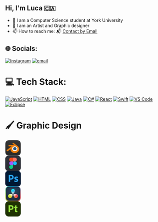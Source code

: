 ## Hi, I'm Luca 🇨🇦

- 🔭 I am a Computer Science student at York University
- 🎨 I am an Artist and Graphic designer
- 📫 How to reach me: 📬 [Contact by Email](mailto:lucajmazz@gmail.com)

## 🌐 Socials:
[![Instagram](https://img.shields.io/badge/Instagram-%23E4405F.svg?logo=Instagram&logoColor=white)](https://instagram.com/IamLuca.M) [![email](https://img.shields.io/badge/Email-D14836?logo=gmail&logoColor=white)](mailto:lucajmazz@gmail.com) 

# 💻 Tech Stack:
[![JavaScript](https://skillicons.dev/icons?i=js)](https://developer.mozilla.org/en-US/docs/Web/JavaScript)
[![HTML](https://skillicons.dev/icons?i=html)](https://developer.mozilla.org/en-US/docs/Web/HTML)
[![CSS](https://skillicons.dev/icons?i=css)](https://developer.mozilla.org/en-US/docs/Web/CSS)
[![Java](https://skillicons.dev/icons?i=java)](https://www.oracle.com/java/)
[![C#](https://skillicons.dev/icons?i=cs)](https://learn.microsoft.com/en-us/dotnet/csharp/)
[![React](https://skillicons.dev/icons?i=react)](https://reactjs.org/)
[![Swift](https://skillicons.dev/icons?i=swift)](https://developer.apple.com/swift/)
[![VS Code](https://skillicons.dev/icons?i=vscode)](https://code.visualstudio.com/)
[![Eclipse](https://skillicons.dev/icons?i=eclipse)](https://www.eclipse.org/)
<br>
# 🖌️ Graphic Design
<a href="https://www.blender.org/">
  <img src="/assets/blender.png" alt="Blender" width="50" style="display: block;" />
</a>
<a href="https://www.figma.com/">
  <img src="/assets/figma.png" alt="Figma" width="50" style="display: block;" />
</a>
<a href="https://www.adobe.com/products/photoshop.html">
  <img src="/assets/ps.png" alt="Photoshop" width="50" style="display: block;" />
</a>
<a href="https://www.blackmagicdesign.com/ca/products/davinciresolve">
  <img src="/assets/davinci-resolve.png" alt="DaVinci Resolve" width="50" style="display: block;" />
</a>
<a href="https://www.substance3d.com/products/substance-painter/">
  <img src="/assets/substance.png" alt="Substance Painter" width="50" style="display: block;" />
</a>

